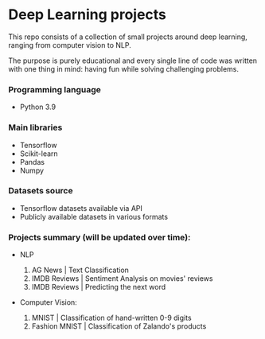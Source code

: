 # Deep Learning projects
This repo consists of a collection of small projects around deep learning, ranging from computer vision to NLP.

The purpose is purely educational and every single line of code was written with one thing in mind: having fun while solving challenging problems.

### Programming language

- Python 3.9

### Main libraries

- Tensorflow
- Scikit-learn
- Pandas
- Numpy

### Datasets source

- Tensorflow datasets available via API
- Publicly available datasets in various formats

### Projects summary (will be updated over time):

- NLP
    1. AG News | Text Classification 
    2. IMDB Reviews | Sentiment Analysis on movies' reviews
    3. IMDB Reviews | Predicting the next word
    
- Computer Vision:
    1. MNIST | Classification of hand-written 0-9 digits
    2. Fashion MNIST | Classification of Zalando's products
